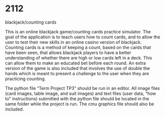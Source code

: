 # 2112
blackjack/counting cards

This is an online blackjack game/counting cards practice simulator. The goal of the application is to teach users how to count cards, and to allow the user to test their new skills in an online casino version of blackjack. Counting cards is a method of keeping a count, based on the cards that have been seen, that allows blackjack players to have a better understanding of whether there are high or low cards left in a deck. This can allow them to make an educated bet before each round. An extra version of the game is also included that involves the use of double the hands which is meant to present a challenge to the user when they are practicing counting. 


The python file “Term Project TP3” should be run in an editor. All image files (card images, table image, and suit images) and text files (user data, “how to” instructions) submitted with the python file should be located in the same folder while the project is run. The cmu graphics file should also be included. 

